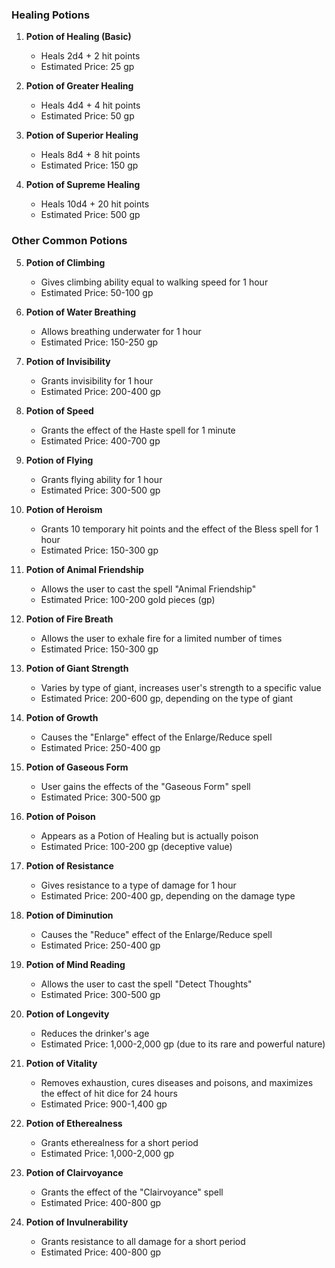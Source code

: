 ### Healing Potions

1. **Potion of Healing (Basic)**
   - Heals 2d4 + 2 hit points
   - Estimated Price: 25 gp

2. **Potion of Greater Healing**
   - Heals 4d4 + 4 hit points
   - Estimated Price: 50 gp

3. **Potion of Superior Healing**
   - Heals 8d4 + 8 hit points
   - Estimated Price: 150 gp

4. **Potion of Supreme Healing**
   - Heals 10d4 + 20 hit points
   - Estimated Price: 500 gp

### Other Common Potions

5. **Potion of Climbing**
   - Gives climbing ability equal to walking speed for 1 hour
   - Estimated Price: 50-100 gp

6. **Potion of Water Breathing**
   - Allows breathing underwater for 1 hour
   - Estimated Price: 150-250 gp

7. **Potion of Invisibility**
   - Grants invisibility for 1 hour
   - Estimated Price: 200-400 gp

8. **Potion of Speed**
   - Grants the effect of the Haste spell for 1 minute
   - Estimated Price: 400-700 gp

9. **Potion of Flying**
   - Grants flying ability for 1 hour
   - Estimated Price: 300-500 gp

10. **Potion of Heroism**
    - Grants 10 temporary hit points and the effect of the Bless spell for 1 hour
    - Estimated Price: 150-300 gp

11. **Potion of Animal Friendship**
    - Allows the user to cast the spell "Animal Friendship"
    - Estimated Price: 100-200 gold pieces (gp)

12. **Potion of Fire Breath**
    - Allows the user to exhale fire for a limited number of times
    - Estimated Price: 150-300 gp

13. **Potion of Giant Strength**
    - Varies by type of giant, increases user's strength to a specific value
    - Estimated Price: 200-600 gp, depending on the type of giant

14. **Potion of Growth**
    - Causes the "Enlarge" effect of the Enlarge/Reduce spell
    - Estimated Price: 250-400 gp

15. **Potion of Gaseous Form**
    - User gains the effects of the "Gaseous Form" spell
    - Estimated Price: 300-500 gp

16. **Potion of Poison**
    - Appears as a Potion of Healing but is actually poison
    - Estimated Price: 100-200 gp (deceptive value)

17. **Potion of Resistance**
    - Gives resistance to a type of damage for 1 hour
    - Estimated Price: 200-400 gp, depending on the damage type

18. **Potion of Diminution**
    - Causes the "Reduce" effect of the Enlarge/Reduce spell
    - Estimated Price: 250-400 gp

19. **Potion of Mind Reading**
    - Allows the user to cast the spell "Detect Thoughts"
    - Estimated Price: 300-500 gp

20. **Potion of Longevity**
    - Reduces the drinker's age
    - Estimated Price: 1,000-2,000 gp (due to its rare and powerful nature)

21. **Potion of Vitality**
    - Removes exhaustion, cures diseases and poisons, and maximizes the effect of hit dice for 24 hours
    - Estimated Price: 900-1,400 gp

22. **Potion of Etherealness**
    - Grants etherealness for a short period
    - Estimated Price: 1,000-2,000 gp

23. **Potion of Clairvoyance**
    - Grants the effect of the "Clairvoyance" spell
    - Estimated Price: 400-800 gp

24. **Potion of Invulnerability**
    - Grants resistance to all damage for a short period
    - Estimated Price: 400-800 gp
